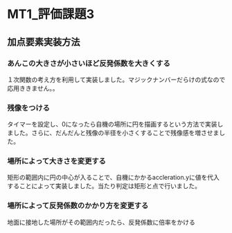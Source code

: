 # MT1_評価課題3

## 加点要素実装方法

### あんこの大きさが小さいほど反発係数を大きくする
１次関数の考え方を利用して実装しました。マジックナンバーだらけの式なので応用ききません。。

### 残像をつける
タイマーを設定し、0になったら自機の場所に円を描画するという方法で実装しました。さらに、だんだんと残像の半径を小さくすることで残像感を増させました。

### 場所によって大きさを変更する
矩形の範囲内に円の中心が入ることで、自機にかかるaccleration.yに値を代入することによって実装しました。当たり判定は矩形と点で行いました。

### 場所によって反発係数のかかり方を変更する
地面に接地した場所がその範囲内だったら、反発係数に倍率をかける
